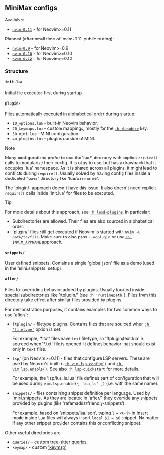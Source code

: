 ## MiniMax configs

Available:

- [`nvim-0.11`](nvim-0.11) - for Neovim>=0.11

Planned (after small time of 'nvim-0.11' public testing):

- [`nvim-0.9`](nvim-0.9) - for Neovim>=0.9
- [`nvim-0.10`](nvim-0.10) - for Neovim>=0.10
- [`nvim-0.12`](nvim-0.12) - for Neovim>=0.12

### Structure

#### `init.lua`

Initial file executed first during startup.

#### `plugin/`

Files automatically executed in alphabetical order during startup:

- `10_options.lua` - built-in Neovim behavior.
- `20_keymaps.lua` - custom mappings, mostly for the [`:h <Leader>`](https://neovim.io/doc/user/helptag.html?tag=<Leader>) key.
- `30_mini.lua` - MINI configuration.
- `40_plugins.lua` - plugins outside of MINI.

> [!NOTE]
> Many configurations prefer to use the 'lua/' directory with explicit `require()` calls to modularize their config. It is okay to use, but has a drawback that it occupies 'lua' namespace. As it is shared across all plugins, it might lead to conflicts during `require()`. Usually solved by having config files inside a dedicated "user" directory like 'lua/username'.
>
> The 'plugin/' approach doesn't have this issue. It also doesn't need explicit `require()` calls inside 'init.lua' for files to be executed.

> [!TIP]
> For more details about this approach, see [`:h load-plugins`](https://neovim.io/doc/user/helptag.html?tag=load-plugins). In particular:
> - Subdirectories are allowed. Their files are also sourced in alphabetical order.
> - 'plugin/' files still get executed if Neovim is started with `nvim -u path/to/file`. Make sure to also pass `--noplugin` or use [`:h $NVIM_APPNAME`](https://neovim.io/doc/user/helptag.html?tag=$NVIM_APPNAME) approach.

#### `snippets/`

User defined snippets. Contains a single 'global.json' file as a demo (used in the 'mini.snippets' setup).

#### `after/`

Files for overriding behavior added by plugins. Usually located inside special subdirectories like 'ftplugin/' (see [`:h 'runtimepath'`](https://neovim.io/doc/user/helptag.html?tag='runtimepath')). Files from this directory take effect after similar files provided by plugins.

For demonstration purposes, it contains examples for two common ways to use 'after/':

- `ftplugin/` - filetype plugins. Contains files that are sourced when [`:h 'filetype'`](https://neovim.io/doc/user/helptag.html?tag='filetype') option is set.

    For example, '\*.txt' files have `text` filetype, so 'ftplugin/text.lua' is sourced when '\*.txt' file is opened. It defines behavior that should exist only in `text` files.

- `lsp/` (on Neovim>=0.11) - files that configure LSP servers. These are used by Neovim's built-in [`:h vim.lsp.config()`](https://neovim.io/doc/user/helptag.html?tag=vim.lsp.config()) and [`:h vim.lsp.enable()`](https://neovim.io/doc/user/helptag.html?tag=vim.lsp.enable()). See also [`:h lsp-quickstart`](https://neovim.io/doc/user/helptag.html?tag=lsp-quickstart) for more details.

    For example, the 'lsp/lua_ls.lua' file defines part of configuration that will be used during `vim.lsp.enable({ 'lua_ls' })` (i.e. with the same name).

- `snippets/` - files containing snippet definition per language. Used by ['mini.snippets'](https://nvim-mini.org/mini.nvim/doc/mini-snippets.html). As they are located in 'after/', they override any snippets provided by plugins (like 'rafamadriz/friendly-snippets').

    For example, based on 'snippets/lua.json', typing `l` + `<C-j>` in Insert mode inside Lua files will always insert `local $1 = $0` snippet. No matter if any other snippet provider contains this or conflicting snippet.

Other useful directories are:

- `queries/` - custom [tree-sitter queries](https://neovim.io/doc/user/helptag.html?tag=treesitter-query).
- `keymap/` - custom ['keymap'](https://neovim.io/doc/user/helptag.html?tag=mbyte-keymap)
